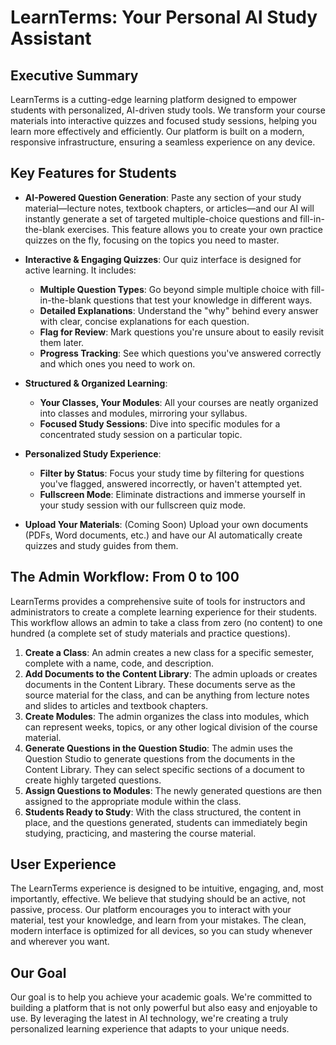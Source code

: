 # LearnTerms: Your Personal AI Study Assistant

## Executive Summary

LearnTerms is a cutting-edge learning platform designed to empower students with personalized, AI-driven study tools. We transform your course materials into interactive quizzes and focused study sessions, helping you learn more effectively and efficiently. Our platform is built on a modern, responsive infrastructure, ensuring a seamless experience on any device.

## Key Features for Students

- **AI-Powered Question Generation**: Paste any section of your study material—lecture notes, textbook chapters, or articles—and our AI will instantly generate a set of targeted multiple-choice questions and fill-in-the-blank exercises. This feature allows you to create your own practice quizzes on the fly, focusing on the topics you need to master.

- **Interactive & Engaging Quizzes**: Our quiz interface is designed for active learning. It includes:
    - **Multiple Question Types**: Go beyond simple multiple choice with fill-in-the-blank questions that test your knowledge in different ways.
    - **Detailed Explanations**: Understand the "why" behind every answer with clear, concise explanations for each question.
    - **Flag for Review**: Mark questions you're unsure about to easily revisit them later.
    - **Progress Tracking**: See which questions you've answered correctly and which ones you need to work on.

- **Structured & Organized Learning**:
    - **Your Classes, Your Modules**: All your courses are neatly organized into classes and modules, mirroring your syllabus.
    - **Focused Study Sessions**: Dive into specific modules for a concentrated study session on a particular topic.

- **Personalized Study Experience**:
    - **Filter by Status**: Focus your study time by filtering for questions you've flagged, answered incorrectly, or haven't attempted yet.
    - **Fullscreen Mode**: Eliminate distractions and immerse yourself in your study session with our fullscreen quiz mode.

- **Upload Your Materials**: (Coming Soon) Upload your own documents (PDFs, Word documents, etc.) and have our AI automatically create quizzes and study guides from them.

## The Admin Workflow: From 0 to 100

LearnTerms provides a comprehensive suite of tools for instructors and administrators to create a complete learning experience for their students. This workflow allows an admin to take a class from zero (no content) to one hundred (a complete set of study materials and practice questions).

1.  **Create a Class**: An admin creates a new class for a specific semester, complete with a name, code, and description.
2.  **Add Documents to the Content Library**: The admin uploads or creates documents in the Content Library. These documents serve as the source material for the class, and can be anything from lecture notes and slides to articles and textbook chapters.
3.  **Create Modules**: The admin organizes the class into modules, which can represent weeks, topics, or any other logical division of the course material.
4.  **Generate Questions in the Question Studio**: The admin uses the Question Studio to generate questions from the documents in the Content Library. They can select specific sections of a document to create highly targeted questions.
5.  **Assign Questions to Modules**: The newly generated questions are then assigned to the appropriate module within the class.
6.  **Students Ready to Study**: With the class structured, the content in place, and the questions generated, students can immediately begin studying, practicing, and mastering the course material.

## User Experience

The LearnTerms experience is designed to be intuitive, engaging, and, most importantly, effective. We believe that studying should be an active, not passive, process. Our platform encourages you to interact with your material, test your knowledge, and learn from your mistakes. The clean, modern interface is optimized for all devices, so you can study whenever and wherever you want.

## Our Goal

Our goal is to help you achieve your academic goals. We're committed to building a platform that is not only powerful but also easy and enjoyable to use. By leveraging the latest in AI technology, we're creating a truly personalized learning experience that adapts to your unique needs.
